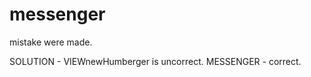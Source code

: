 # messenger

mistake were made.

SOLUTION - VIEWnewHumberger is uncorrect.
           MESSENGER - correct.
